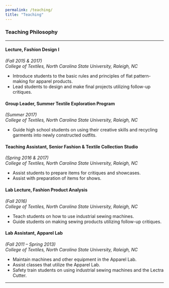 ```yaml
---
permalink: /teaching/
title: "Teaching"
---
```


### Teaching Philosophy


---
#### Lecture, Fashion Design I 
*(Fall 2015 & 2017)*  
*College of Textiles, North Carolina State University, Raleigh, NC*
   -	Introduce students to the basic rules and principles of flat pattern-making for apparel products.
   -  Lead students to design and make final projects utilizing follow-up critiques.

#### Group Leader, Summer Textile Exploration Program 
*(Summer 2017)*  
*College of Textiles, North Carolina State University, Raleigh, NC*
   -	Guide high school students on using their creative skills and recycling garments into newly constructed outfits.

#### Teaching Assistant, Senior Fashion & Textile Collection Studio 
*(Spring 2016 & 2017)*  
*College of Textiles, North Carolina State University, Raleigh, NC*
   -	Assist students to prepare items for critiques and showcases.
   -  Assist with preparation of items for shows.

#### Lab Lecture, Fashion Product Analysis
*(Fall 2016)*  
*College of Textiles, North Carolina State University, Raleigh, NC*
   -	Teach students on how to use industrial sewing machines. 
   -  Guide students on making sewing products utilizing follow-up critiques.

#### Lab Assistant, Apparel Lab 
*(Fall 2011 – Spring 2013)*  
*College of Textiles, North Carolina State University, Raleigh, NC*
   -	Maintain machines and other equipment in the Apparel Lab.
   -  Assist classes that utilize the Apparel Lab.
   -  Safety train students on using industrial sewing machines and the Lectra Cutter.

---
